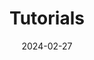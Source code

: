 ---
title: "Tutorials"
linkTitle: "Tutorials"
type: "docs"
weight: 30
date: 2024-02-27
description: >
   Anleitungen zur optimalen Nutzung von IAM - Keycloak.
---